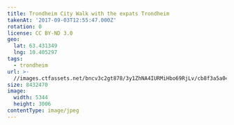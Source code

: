 ```yaml
---
title: Trondheim City Walk with the expats Trondheim
takenAt: '2017-09-03T12:55:47.000Z'
rotation: 0
license: CC BY-ND 3.0
geo:
  lat: 63.431349
  lng: 10.405297
tags:
  - trondheim
url: >-
  //images.ctfassets.net/bncv3c2gt878/3y1ZhNA4IURMiHbo69RjLv/cb8f3a5a0443541c0d138093bdc0d40e/trondheim-city-walk-with-the-expats-trondheim_36611454450_o
size: 8432470
image:
  width: 5344
  height: 3006
contentType: image/jpeg
---
```


